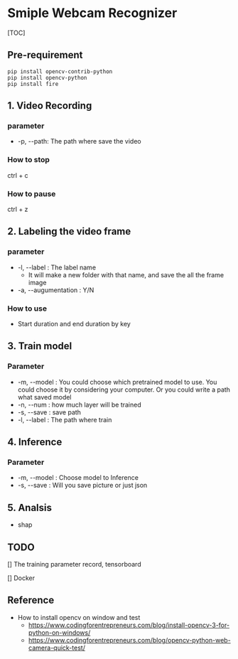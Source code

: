 # Smiple Webcam Recognizer

[TOC]

## Pre-requirement

```shell
pip install opencv-contrib-python
pip install opencv-python
pip install fire
```



## 1. Video Recording

### parameter

- -p, --path: The path where save the video

### How to stop

ctrl + c

### How to pause

ctrl + z



## 2. Labeling the video frame

### parameter

- -l, --label : The label name
  - It will make a new folder with that name, and save the all the frame image  
- -a, --augumentation : Y/N

### How to use

- Start duration and end duration by key



## 3. Train model

### Parameter

- -m, --model : You could choose which pretrained model to use. You could choose it by considering your computer. Or you could write a path what saved model
- -n, --num : how much layer will be trained
- -s, --save : save path
- -l, --label :  The path where train

## 4. Inference

### Parameter

- -m, --model : Choose model to Inference
- -s, --save : Will you save picture or just json

## 5. Analsis

- shap

## TODO

[] The training parameter record, tensorboard

[] Docker

## Reference

- How to install opencv on window and test
  - https://www.codingforentrepreneurs.com/blog/install-opencv-3-for-python-on-windows/
  - https://www.codingforentrepreneurs.com/blog/opencv-python-web-camera-quick-test/